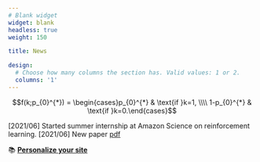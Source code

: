 ```yaml
---
# Blank widget 
widget: blank 
headless: true
weight: 150 

title: News 

design:
  # Choose how many columns the section has. Valid values: 1 or 2.
  columns: '1'
---
```


$$f(k;p_{0}^{*}) = \begin{cases}p_{0}^{*} & \text{if }k=1, \\\\
1-p_{0}^{*} & \text{if }k=0.\end{cases}$$

[2021/06] Started summer internship at Amazon Science on reinforcement learning.
[2021/06] New paper [pdf](https://wowchemy.com/docs/)

📚 [**Personalize your site**](https://wowchemy.com/docs/)


